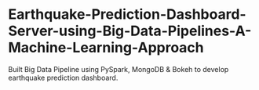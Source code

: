 # Earthquake-Prediction-Dashboard-Server-using-Big-Data-Pipelines-A-Machine-Learning-Approach
 Built Big Data Pipeline using PySpark, MongoDB & Bokeh to develop earthquake prediction dashboard.
